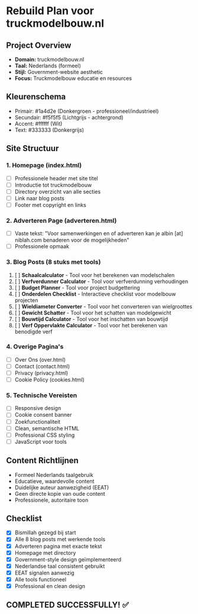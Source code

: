 # Rebuild Plan voor truckmodelbouw.nl

## Project Overview
- **Domain:** truckmodelbouw.nl
- **Taal:** Nederlands (formeel)
- **Stijl:** Government-website aesthetic
- **Focus:** Truckmodelbouw educatie en resources

## Kleurenschema
- Primair: #1a4d2e (Donkergroen - professioneel/industrieel)
- Secundair: #f5f5f5 (Lichtgrijs - achtergrond)
- Accent: #ffffff (Wit)
- Text: #333333 (Donkergrijs)

## Site Structuur

### 1. Homepage (index.html)
- [ ] Professionele header met site titel
- [ ] Introductie tot truckmodelbouw
- [ ] Directory overzicht van alle secties
- [ ] Link naar blog posts
- [ ] Footer met copyright en links

### 2. Adverteren Page (adverteren.html)
- [ ] Vaste tekst: "Voor samenwerkingen en of adverteren kan je albin [at] niblah.com benaderen voor de mogelijkheden"
- [ ] Professionele opmaak

### 3. Blog Posts (8 stuks met tools)
1. [ ] **Schaalcalculator** - Tool voor het berekenen van modelschalen
2. [ ] **Verfverdunner Calculator** - Tool voor verfverdunning verhoudingen
3. [ ] **Budget Planner** - Tool voor project budgettering
4. [ ] **Onderdelen Checklist** - Interactieve checklist voor modelbouw projecten
5. [ ] **Wieldiameter Converter** - Tool voor het converteren van wielgroottes
6. [ ] **Gewicht Schatter** - Tool voor het schatten van modelgewicht
7. [ ] **Bouwtijd Calculator** - Tool voor het inschatten van bouwtijd
8. [ ] **Verf Oppervlakte Calculator** - Tool voor het berekenen van benodigde verf

### 4. Overige Pagina's
- [ ] Over Ons (over.html)
- [ ] Contact (contact.html)
- [ ] Privacy (privacy.html)
- [ ] Cookie Policy (cookies.html)

### 5. Technische Vereisten
- [ ] Responsive design
- [ ] Cookie consent banner
- [ ] Zoekfunctionaliteit
- [ ] Clean, semantische HTML
- [ ] Professional CSS styling
- [ ] JavaScript voor tools

## Content Richtlijnen
- Formeel Nederlands taalgebruik
- Educatieve, waardevolle content
- Duidelijke auteur aanwezigheid (EEAT)
- Geen directe kopie van oude content
- Professionele, autoritaire toon

## Checklist
- [x] Bismillah gezegd bij start
- [x] Alle 8 blog posts met werkende tools
- [x] Adverteren pagina met exacte tekst
- [x] Homepage met directory
- [x] Government-style design geïmplementeerd
- [x] Nederlandse taal consistent gebruikt
- [x] EEAT signalen aanwezig
- [x] Alle tools functioneel
- [x] Professional en clean design

## COMPLETED SUCCESSFULLY! ✅